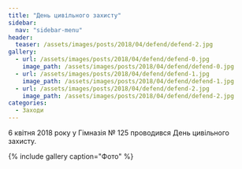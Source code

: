 ```yaml
---
title: "День цивільного захисту"
sidebar:
  nav: "sidebar-menu"
header:
  teaser: /assets/images/posts/2018/04/defend/defend-2.jpg
gallery:
  - url: /assets/images/posts/2018/04/defend/defend-0.jpg
    image_path: /assets/images/posts/2018/04/defend/defend-0.jpg
  - url: /assets/images/posts/2018/04/defend/defend-1.jpg
    image_path: /assets/images/posts/2018/04/defend/defend-1.jpg
  - url: /assets/images/posts/2018/04/defend/defend-2.jpg
    image_path: /assets/images/posts/2018/04/defend/defend-2.jpg
categories:
  - Заходи
---
```


6 квітня 2018 року у Гімназія № 125 проводився День цивільного захисту.

{% include gallery caption="Фото" %}
